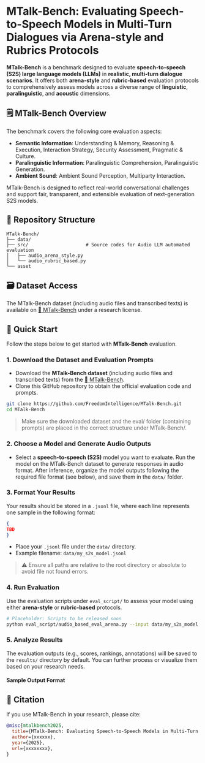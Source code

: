 # MTalk-Bench: Evaluating Speech-to-Speech Models in Multi-Turn Dialogues via Arena-style and Rubrics Protocols

**MTalk-Bench** is a benchmark designed to evaluate **speech-to-speech (S2S) large language models (LLMs)** in **realistic, multi-turn dialogue scenarios**. It offers both **arena-style** and **rubric-based** evaluation protocols to comprehensively assess models across a diverse range of **linguistic**, **paralinguistic**, and **acoustic** dimensions.

## 🗒 MTalk-Bench Overview

The benchmark covers the following core evaluation aspects:
- **Semantic Information**: Understanding & Memory, Reasoning & Execution, Interaction Strategy, Security Assessment, Pragmatic & Culture.
- **Paralinguistic Information**: Paralinguistic Comprehension, Paralinguistic Generation.
- **Ambient Sound**: Ambient Sound Perception, Multiparty Interaction.

MTalk-Bench is designed to reflect real-world conversational challenges and support fair, transparent, and extensible evaluation of next-generation S2S models.


## 📁 Repository Structure
```text
MTalk-Bench/
├── data/
├── src/                     # Source codes for Audio LLM automated evaluation
│   ├── audio_arena_style.py
│   └── audio_rubric_based.py
└── asset
```

## 🗃️ Dataset Access

The MTalk-Bench dataset (including audio files and transcribed texts) is available on [🤗 MTalk-Bench](https://huggingface.co/datasets/FreedomIntelligence/MTalk-Bench) under a research license.


## 🚀 Quick Start

Follow the steps below to get started with **MTalk-Bench** evaluation.


### 1. Download the Dataset and Evaluation Prompts
- Download the **MTalk-Bench dataset** (including audio files and transcribed texts) from the [🤗 MTalk-Bench](https://huggingface.co/datasets/FreedomIntelligence/MTalk-Bench).
- Clone this GitHub repository to obtain the official evaluation code and prompts.

```bash
git clone https://github.com/FreedomIntelligence/MTalk-Bench.git
cd MTalk-Bench
```
> Make sure the downloaded dataset and the eval/ folder (containing prompts) are placed in the correct structure under MTalk-Bench/.



### 2. Choose a Model and Generate Audio Outputs   
- Select a **speech-to-speech (S2S)** model you want to evaluate. Run the model on the MTalk-Bench dataset to generate responses in audio format.
After inference, organize the model outputs following the required file format (see below), and save them in the `data/` folder.


### 3. Format Your Results

Your results should be stored in a `.jsonl` file, where each line represents one sample in the following format:

```json
{
TBD
}
```

- Place your `.jsonl` file under the `data/` directory.
- Example filename: `data/my_s2s_model.jsonl`

> ⚠️ Ensure all paths are relative to the root directory or absolute to avoid file not found errors.



### 4. Run Evaluation

Use the evaluation scripts under `eval_script/` to assess your model using either **arena-style** or **rubric-based** protocols.

```bash
# Placeholder: Scripts to be released soon
python eval_script/audio_based_eval_arena.py --input data/my_s2s_model.jsonl --config config.yaml
```



### 5. Analyze Results

The evaluation outputs (e.g., scores, rankings, annotations) will be saved to the `results/` directory by default. You can further process or visualize them based on your research needs.

#### Sample Output Format



## 📄 Citation
If you use MTalk-Bench in your research, please cite:

```bibtex
@misc{mtalkbench2025,
  title={MTalk-Bench: Evaluating Speech-to-Speech Models in Multi-Turn Dialogues via Arena-style and Rubrics Protocols},
  author={xxxxxx},
  year={2025},
  url={xxxxxxxx},
}
```
